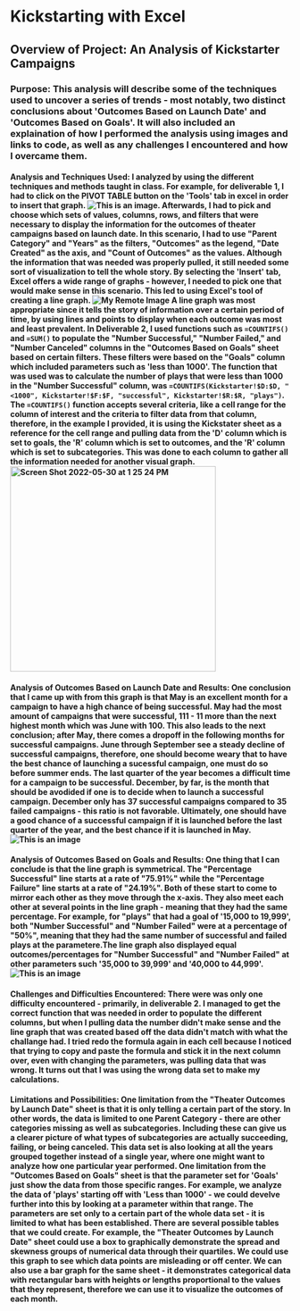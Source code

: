 # Kickstarting with Excel

## Overview of Project: An Analysis of Kickstarter Campaigns

### Purpose: This analysis will describe some of the techniques used to uncover a series of trends - most notably, two distinct conclusions about 'Outcomes Based on Launch Date' and 'Outcomes Based on Goals'. It will also included an explaination of how I performed the analysis using images and links to code, as well as any challenges I encountered and how I overcame them.

#### Analysis and Techniques Used: I analyzed by using the different techniques and methods taught in class. For example, for deliverable 1, I had to click on the PIVOT TABLE button on the 'Tools' tab in excel in order to insert that graph. ![This is an image](file:///Users/carlosmorales/Desktop/Screen%20Shot%202022-05-30%20at%201.25.24%20PM.png). Afterwards, I had to pick and choose which sets of values, columns, rows, and filters that were necessary to display the information for the outcomes of theater campaigns based on launch date. In this scenario, I had to use "Parent Category" and "Years" as the filters, "Outcomes" as the legend, "Date Created" as the axis, and "Count of Outcomes" as the values. Although the information that was needed was properly pulled, it still needed some sort of visualization to tell the whole story. By selecting the 'Insert' tab, Excel offers a wide range of graphs - however, I needed to pick one that would make sense in this scenario. This led to using Excel's tool of creating a line graph. ![My Remote Image](file:///Users/carlosmorales/Desktop/Screen%20Shot%202022-05-30%20at%201.42.44%20PM.png) A line graph was most appropriate since it tells the story of information over a certain period of time, by using lines and points to display when each outcome was most and least prevalent. In Deliverable 2, I used functions such as `=COUNTIFS()` and `=SUM()` to populate the "Number Successful," "Number Failed," and "Number Canceled" columns in the "Outcomes Based on Goals" sheet based on certain filters. These filters were based on the "Goals" column which included parameters such as 'less than 1000'. The function that was used was to calculate the number of plays that were less than 1000 in the "Number Successful" column, was `=COUNTIFS(Kickstarter!$D:$D, "<1000", Kickstarter!$F:$F, "successful", Kickstarter!$R:$R, "plays")`. The `=COUNTIFS()` function accepts several criteria, like a cell range for the column of interest and the criteria to filter data from that column, therefore, in the example I provided, it is using the Kickstater sheet as a reference for the cell range and pulling data from the 'D' column which is set to goals, the 'R' column which is set to outcomes, and the 'R' column which is set to subcategories. This was done to each column to gather all the information needed for another visual graph. <img width="368" alt="Screen Shot 2022-05-30 at 1 25 24 PM" src="https://user-images.githubusercontent.com/102444078/171552967-3fd29ef2-a30f-4c94-b4f5-82cb94ed7c59.png">

#### Analysis of Outcomes Based on Launch Date and Results: One conclusion that I came up with from this graph is that May is an excellent month for a campaign to have a high chance of being successful. May had the most amount of campaigns that were successful, 111 - 11 more than the next highest month which was June with 100. This also leads to the next conclusion; after May, there comes a dropoff in the following months for successful campaigns. June through September see a steady decline of successful campaigns, therefore, one should become weary that to have the best chance of launching a sucessful campaign, one must do so before summer ends. The last quarter of the year becomes a difficult time for a campaign to be successful. December, by far, is the month that should be avodided if one is to decide when to launch a successful campaign. December only has 37 successful campaigns compared to 35 failed campaigns - this ratio is not favorable. Ultimately, one should have a good chance of a successful campaign if it is launched before the last quarter of the year, and the best chance if it is launched in May. ![This is an image](file:///Users/carlosmorales/Desktop/Data%20Science%20Class%20Folder/Module%201%20-%20Kickstarter%20Analysis/Resources/Theater_Outcomes_vs_Launch_.png)

#### Analysis of Outcomes Based on Goals and Results: One thing that I can conclude is that the line graph is symmetrical. The "Percentage Successful" line starts at a rate of "75.91%" while the "Percentage Failure" line starts at a rate of "24.19%". Both of these start to come to mirror each other as they move through the x-axis. They also meet each other at several points in the line graph - meaning that they had the same percentage. For example, for "plays" that had a goal of '15,000 to 19,999', both "Number Successful" and "Number Failed" were at a percentage of "50%", meaning that they had the same number of successful and failed plays at the parametere.The line graph also displayed equal outcomes/percentages for "Number Successful" and "Number Failed" at other parameters such '35,000 to 39,999' and '40,000 to 44,999'. ![This is an image](file:///Users/carlosmorales/Desktop/Screen%20Shot%202022-06-01%20at%207.59.24%20PM.png)

#### Challenges and Difficulties Encountered: There were was only one difficulty encountered - primarily, in deliverable 2. I managed to get the correct function that was needed in order to populate the different columns, but when I pulling data the number didn't make sense and the line graph that was created based off the data didn't match with what the challange had. I tried redo the formula again in each cell because I noticed that trying to copy and paste the formula and stick it in the next column over, even with changing the parameters, was pulling data that was wrong. It turns out that I was using the wrong data set to make my calculations.

#### Limitations and Possibilities: One limitation from the "Theater Outcomes by Launch Date" sheet is that it is only telling a certain part of the story. In other words, the data is limited to one Parent Category - there are other categories missing as well as subcategories. Including these can give us a clearer picture of what types of subcategories are actually succeeding, failing, or being canceled. This data set is also looking at all the years grouped together instead of a single year, where one might want to analyze how one particular year performed. One limitation from the "Outcomes Based on Goals" sheet is that the parameter set for 'Goals' just show the data from those specific ranges. For example, we analyze the data of 'plays' starting off with 'Less than 1000' - we could develve further into this by looking at a parameter within that range. The parameters are set only to a certain part of the whole data set - it is limited to what has been established. There are several possible tables that we could create. For example, the "Theater Outcomes by Launch Date" sheet could use a box to graphically demonstrate the spread and skewness groups of numerical data through their quartiles. We could use this graph to see which data points are misleading or off center. We can also use a bar graph for the same sheet - it demonstrates categorical data with rectangular bars with heights or lengths proportional to the values that they represent, therefore we can use it to visualize the outcomes of each month.
